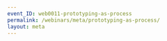 ```yaml
---
event_ID: web0011-prototyping-as-process
permalink: /webinars/meta/prototyping-as-process/
layout: meta
---
```

